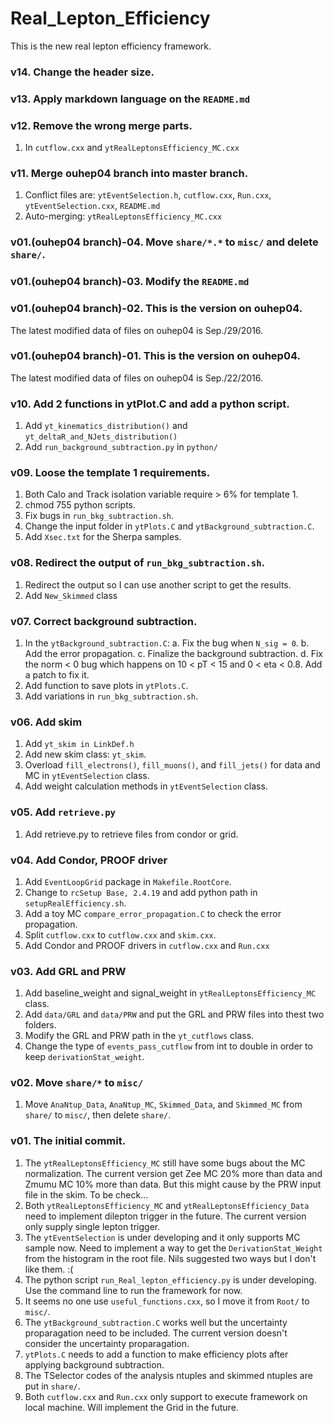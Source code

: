 # Real_Lepton_Efficiency
This is the new real lepton efficiency framework.

### v14. Change the header size.


### v13. Apply markdown language on the `README.md`


### v12. Remove the wrong merge parts.
1. In `cutflow.cxx` and `ytRealLeptonsEfficiency_MC.cxx`


### v11. Merge ouhep04 branch into master branch.
1. Conflict files are:
   `ytEventSelection.h`, `cutflow.cxx`, `Run.cxx`, `ytEventSelection.cxx`, `README.md`
2. Auto-merging: `ytRealLeptonsEfficiency_MC.cxx`


### v01.(ouhep04 branch)-04. Move `share/*.*` to `misc/` and delete `share/`.


### v01.(ouhep04 branch)-03. Modify the `README.md`


### v01.(ouhep04 branch)-02. This is the version on ouhep04.
The latest modified data of files on ouhep04 is Sep./29/2016.


### v01.(ouhep04 branch)-01. This is the version on ouhep04.
The latest modified data of files on ouhep04 is Sep./22/2016.


### v10. Add 2 functions in ytPlot.C and add a python script.
1. Add `yt_kinematics_distribution()` and `yt_deltaR_and_NJets_distribution()`
2. Add `run_background_subtraction.py` in `python/`


### v09. Loose the template 1 requirements.
1. Both Calo and Track isolation variable require > 6% for template 1.
2. chmod 755 python scripts.
3. Fix bugs in `run_bkg_subtraction.sh`.
4. Change the input folder in `ytPlots.C` and `ytBackground_subtraction.C`.
5. Add `Xsec.txt` for the Sherpa samples.


### v08. Redirect the output of `run_bkg_subtraction.sh`.
1. Redirect the output so I can use another script to get the results.
2. Add `New_Skimmed` class


### v07. Correct background subtraction.
1. In the `ytBackground_subtraction.C`:
   a. Fix the bug when `N_sig = 0`.
   b. Add the error propagation.
   c. Finalize the background subtraction.
   d. Fix the norm < 0 bug which happens on 10 < pT < 15 and 0 < eta < 0.8. Add a patch to fix it.
2. Add function to save plots in `ytPlots.C`.
3. Add variations in `run_bkg_subtraction.sh`.


### v06. Add skim
1. Add `yt_skim in LinkDef.h`
2. Add new skim class: `yt_skim`.
3. Overload `fill_electrons()`, `fill_muons()`, and `fill_jets()` for data and MC in `ytEventSelection` class.
4. Add weight calculation methods in `ytEventSelection` class.


### v05. Add `retrieve.py`
1. Add retrieve.py to retrieve files from condor or grid.


### v04. Add Condor, PROOF driver
1. Add `EventLoopGrid` package in `Makefile.RootCore`.
2. Change to `rcSetup Base, 2.4.19` and add python path in `setupRealEfficiency.sh`.
3. Add a toy MC `compare_error_propagation.C` to check the error propagation.
4. Split `cutflow.cxx` to `cutflow.cxx` and `skim.cxx`.
5. Add Condor and PROOF drivers in `cutflow.cxx` and `Run.cxx`


### v03. Add GRL and PRW
1. Add baseline_weight and signal_weight in `ytRealLeptonsEfficiency_MC` class.
2. Add `data/GRL` and `data/PRW` and put the GRL and PRW files into thest two folders.
3. Modify the GRL and PRW path in the `yt_cutflows` class.
4. Change the type of `events_pass_cutflow` from int to double in order to keep `derivationStat_weight`.


### v02. Move `share/*` to `misc/`
1. Move `AnaNtup_Data`, `AnaNtup_MC`, `Skimmed_Data`, and `Skimmed_MC` from `share/` to `misc/`, then delete `share/`.


### v01. The initial commit.
1. The `ytRealLeptonsEfficiency_MC` still have some bugs about the MC normalization.
   The current version get Zee MC 20% more than data and Zmumu MC 10% more than data.
   But this might cause by the PRW input file in the skim. To be check...
2. Both `ytRealLeptonsEfficiency_MC` and `ytRealLeptonsEfficiency_Data` need to implement dilepton trigger in the future.
   The current version only supply single lepton trigger.
3. The `ytEventSelection` is under developing and it only supports MC sample now.
   Need to implement a way to get the `DerivationStat_Weight` from the histogram in the root file.
   Nils suggested two ways but I don't like them. :(
4. The python script `run_Real_lepton_efficiency.py` is under developing.
   Use the command line to run the framework for now.
5. It seems no one use `useful_functions.cxx`, so I move it from `Root/` to `misc/`.
6. The `ytBackground_subtraction.C` works well but the uncertainty proparagation need to be included.
   The current version doesn't consider the uncertainty proparagation.
7. `ytPlots.C` needs to add a function to make efficiency plots after applying background subtraction.
8. The TSelector codes of the analysis ntuples and skimmed ntuples are put in `share/`.
9. Both `cutflow.cxx` and `Run.cxx` only support to execute framework on local machine. Will implement the Grid in the future.

